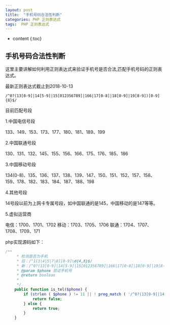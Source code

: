 ```yaml
---
layout: post
title:  "手机号码合法性判断"
categories: PHP 正则表达式
tags:  PHP 正则表达式
---
```


* content
{:toc}

## 手机号码合法性判断

这里主要讲解如何利用正则表达式来验证手机号是否合法,匹配手机号码的正则表达式。

最新正则表达式截止到2018-10-13

```
/^0?(13[0-9]|14[5-9]|15[012356789]|166|17[0-8]|18[0-9]|19[8-9])[0-9]{8}$/
```




目前匹配号段

1.中国电信号段

133、149、153、173、177、180、181、189、199

2.中国联通号段

130、131、132、145、155、156、166、175、176、185、186

3.中国移动号段

134(0-8)、135、136、137、138、139、147、150、151、152、157、158、159、178、182、183、184、187、188、198

4.其他号段

14号段以前为上网卡专属号段，如中国联通的是145，中国移动的是147等等。

5.虚拟运营商

电信：1700、1701、1702
移动：1703、1705、1706
联通：1704、1707、1708、1709、171

php实现源码如下：

```php
/**
     * 检测是否为手机
     * 旧：/^1[3|4|5|7|8][0-9]\d{4,8}$/
     * 新：/^0?(13[0-9]|14[5-9]|15[012356789]|166|17[0-8]|18[0-9]|19[8-9])[0-9]{8}$/
     * @param $phone 验证手机号
     * @return boolean
     *
     */
    public function is_tel($phone) {
        if (strlen ( $phone ) != 11 || ! preg_match ( '/^0?(13[0-9]|14[5-9]|15[012356789]|166|17[0-8]|18[0-9]|19[8-9])[0-9]{8}$/', $phone )) {
            return false;
        } else {
            return true;
        }
    }
```